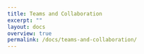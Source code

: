 ```yaml
---
title: Teams and Collaboration
excerpt: ""
layout: docs
overview: true
permalink: /docs/teams-and-collaboration/
---
```

